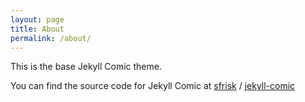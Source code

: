 ```yaml
---
layout: page
title: About
permalink: /about/
---
```


This is the base Jekyll Comic theme.

You can find the source code for Jekyll Comic at
[sfrisk](https://github.com/sfrisk/) /
[jekyll-comic](https://github.com/sfrisk/jekyll-comic)
